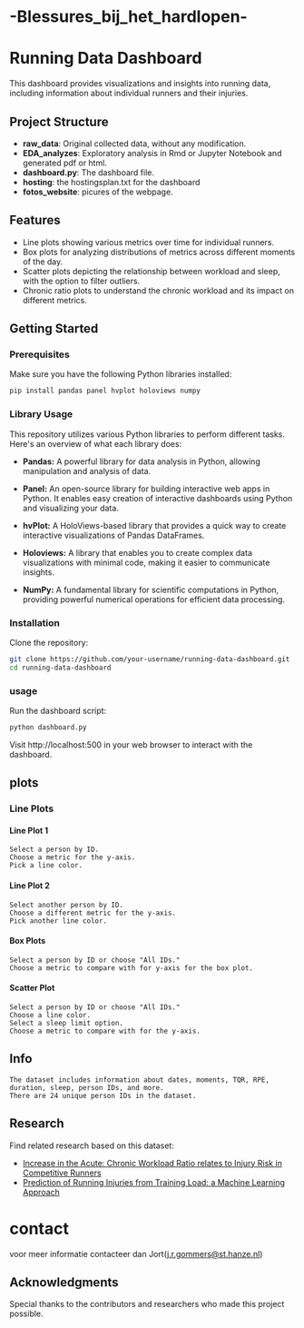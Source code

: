 # -Blessures_bij_het_hardlopen-

# Running Data Dashboard

This dashboard provides visualizations and insights into running data, including information about individual runners and their injuries.

## Project Structure

- **raw_data**: Original collected data, without any modification.
- **EDA_analyzes**: Exploratory analysis in Rmd or Jupyter Notebook and generated pdf or html.
- **dashboard.py**: The dashboard file.
- **hosting**: the hostingsplan.txt for the dashboard
- **fotos_website**: picures of the webpage. 

## Features

- Line plots showing various metrics over time for individual runners.
- Box plots for analyzing distributions of metrics across different moments of the day.
- Scatter plots depicting the relationship between workload and sleep, with the option to filter outliers.
- Chronic ratio plots to understand the chronic workload and its impact on different metrics.

## Getting Started

### Prerequisites

Make sure you have the following Python libraries installed:

```bash
pip install pandas panel hvplot holoviews numpy
```
### Library Usage

This repository utilizes various Python libraries to perform different tasks. Here's an overview of what each library does:

- **Pandas:** A powerful library for data analysis in Python, allowing manipulation and analysis of data.

- **Panel:** An open-source library for building interactive web apps in Python. It enables easy creation of interactive dashboards using Python and visualizing your data.

- **hvPlot:** A HoloViews-based library that provides a quick way to create interactive visualizations of Pandas DataFrames.

- **Holoviews:** A library that enables you to create complex data visualizations with minimal code, making it easier to communicate insights.

- **NumPy:** A fundamental library for scientific computations in Python, providing powerful numerical operations for efficient data processing.

### Installation

Clone the repository:
```bash
git clone https://github.com/your-username/running-data-dashboard.git
cd running-data-dashboard
```
### usage 
Run the dashboard script:
```bash
python dashboard.py
```
Visit http://localhost:500 in your web browser to interact with the dashboard.

## plots
### Line Plots
#### Line Plot 1

    Select a person by ID.
    Choose a metric for the y-axis.
    Pick a line color.

#### Line Plot 2

    Select another person by ID.
    Choose a different metric for the y-axis.
    Pick another line color.

#### Box Plots

    Select a person by ID or choose "All IDs."
    Choose a metric to compare with for y-axis for the box plot.

#### Scatter Plot

    Select a person by ID or choose "All IDs."
    Choose a line color.
    Select a sleep limit option.
    Choose a metric to compare with for the y-axis.

## Info

    The dataset includes information about dates, moments, TQR, RPE, duration, sleep, person IDs, and more.
    There are 24 unique person IDs in the dataset.

## Research

Find related research based on this dataset:

- [Increase in the Acute: Chronic Workload Ratio relates to Injury Risk in Competitive Runners](https://research.rug.nl/en/publications/increase-in-the-acute-chronic-workload-ratio-relates-to-injury-ri)
- [Prediction of Running Injuries from Training Load: a Machine Learning Approach](https://research.hanze.nl/ws/portalfiles/portal/16171742/eTelemed2017Predictionofinjuries.pdf)

# contact
voor meer informatie contacteer dan Jort(j.r.gommers@st.hanze.nl)

## Acknowledgments

Special thanks to the contributors and researchers who made this project possible.


